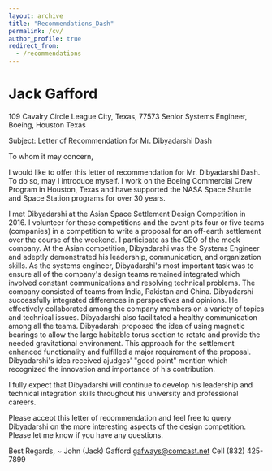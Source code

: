 ```yaml
---
layout: archive
title: "Recommendations_Dash"
permalink: /cv/
author_profile: true
redirect_from:
  - /recommendations
---
```


Jack Gafford
======

109 Cavalry Circle
League City, Texas, 77573
Senior Systems Engineer, Boeing, Houston Texas

Subject: Letter of Recommendation for Mr. Dibyadarshi Dash

To whom it may concern,

I would like to offer this letter of recommendation for Mr. Dibyadarshi Dash. To do so, may I
introduce myself. I work on the Boeing Commercial Crew Program in Houston, Texas and have
supported the NASA Space Shuttle and Space Station programs for over 30 years.

I met Dibyadarshi at the Asian Space Settlement Design Competition in 2016. I volunteer for
these competitions and the event pits four or five teams (companies) in a competition to write a
proposal for an off-earth settlement over the course of the weekend. I participate as the CEO of
the mock company. At the Asian competition, Dibyadarshi was the Systems Engineer and
adeptly demonstrated his leadership, communication, and organization skills. As the systems
engineer, Dibyadarshi's most important task was to ensure all of the company's design teams
remained integrated which involved constant communications and resolving technical problems.
The company consisted of teams from India, Pakistan and China. Dibyadarshi successfully
integrated differences in perspectives and opinions. He effectively collaborated among the
company members on a variety of topics and technical issues. Dibyadarshi also facilitated a
healthy communication among all the teams. Dibyadarshi proposed the idea of using magnetic
bearings to allow the large habitable torus section to rotate and provide the needed gravitational
environment. This approach for the settlement enhanced functionality and fulfilled a major
requirement of the proposal. Dibyadarshi's idea received ajudges' "good point" mention which
recognized the innovation and importance of his contribution.

I fully expect that Dibyadarshi will continue to develop his leadership and technical integration
skills throughout his university and professional careers.

Please accept this letter of recommendation and feel free to query Dibyadarshi on the more
interesting aspects of the design competition. Please let me know if you have any questions.

Best Regards,
~
John (Jack) Gafford
gafways@comcast.net
Cell (832) 425-7899
